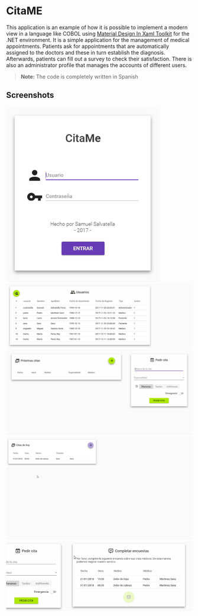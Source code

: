 # CitaME

This application is an example of how it is possible to implement a modern view in a language like COBOL using [Material Design In Xaml Toolkit](https://github.com/ButchersBoy/MaterialDesignInXamlToolkit) for the .NET environment. It is a simple application for the management of medical appointments. Patients ask for appointments that are automatically assigned to the doctors and these in turn establish the diagnosis. Afterwards, patients can fill out a survey to check their satisfaction. There is also an administrator profile that manages the accounts of different users.


> **Note:** The code is completely written in Spanish


## Screenshots

![Login](/screenshots/login.gif "Login")
![Users](/screenshots/verUsuarios.gif "See users")
![Appointment](/screenshots/pedirCita.gif "Get appointment")
![Diagnosis](/screenshots/diagnostico.gif "Diagnosis")
![Survey](/screenshots/encuesta.gif "Survey")
